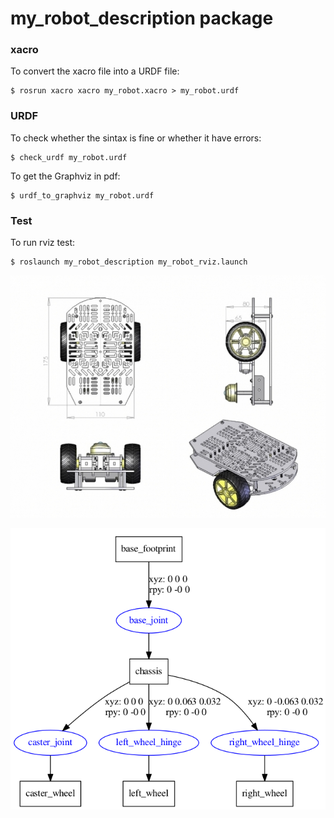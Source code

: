 # my_robot_description package

### xacro

To convert the xacro file into a URDF file:
```
$ rosrun xacro xacro my_robot.xacro > my_robot.urdf
```

### URDF

To check whether the sintax is fine or whether it have errors:
```
$ check_urdf my_robot.urdf
```

To get the Graphviz in pdf:
```
$ urdf_to_graphviz my_robot.urdf
```

### Test

To run rviz test:
```
$ roslaunch my_robot_description my_robot_rviz.launch
```

![Chassis](../resources/robot_chassis.jpg)

![GraphViz](../resources/graphviz.png)